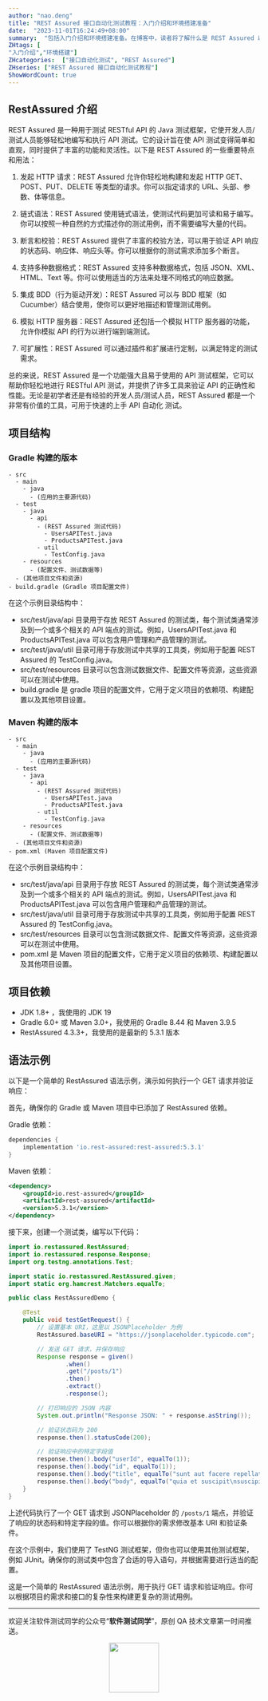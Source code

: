 ```yaml
---
author: "nao.deng"
title: "REST Assured 接口自动化测试教程：入门介绍和环境搭建准备"
date:  "2023-11-01T16:24:49+08:00"
summary:  "包括入门介绍和环境搭建准备。在博客中，读者将了解什么是 REST Assured 以及如何开始使用它来进行 API 测试。教程将涵盖 REST Assured 的基本概念，包括如何设置测试环境，准备所需的工具和资源，以便读者可以开始编写和执行他们自己的 API 测试。"
ZHtags: [
"入门介绍","环境搭建"]
ZHcategories:  ["接口自动化测试", "REST Assured"]
ZHseries: ["REST Assured 接口自动化测试教程"]
ShowWordCount: true
---
```


## RestAssured 介绍

REST Assured 是一种用于测试 RESTful API 的 Java 测试框架，它使开发人员/测试人员能够轻松地编写和执行 API 测试。它的设计旨在使 API 测试变得简单和直观，同时提供了丰富的功能和灵活性。以下是 REST Assured 的一些重要特点和用法：

1. 发起 HTTP 请求：REST Assured 允许你轻松地构建和发起 HTTP GET、POST、PUT、DELETE 等类型的请求。你可以指定请求的 URL、头部、参数、体等信息。

2. 链式语法：REST Assured 使用链式语法，使测试代码更加可读和易于编写。你可以按照一种自然的方式描述你的测试用例，而不需要编写大量的代码。

3. 断言和校验：REST Assured 提供了丰富的校验方法，可以用于验证 API 响应的状态码、响应体、响应头等。你可以根据你的测试需求添加多个断言。

4. 支持多种数据格式：REST Assured 支持多种数据格式，包括 JSON、XML、HTML、Text 等。你可以使用适当的方法来处理不同格式的响应数据。

5. 集成 BDD（行为驱动开发）：REST Assured 可以与 BDD 框架（如 Cucumber）结合使用，使你可以更好地描述和管理测试用例。

6. 模拟 HTTP 服务器：REST Assured 还包括一个模拟 HTTP 服务器的功能，允许你模拟 API 的行为以进行端到端测试。

7. 可扩展性：REST Assured 可以通过插件和扩展进行定制，以满足特定的测试需求。

总的来说，REST Assured 是一个功能强大且易于使用的 API 测试框架，它可以帮助你轻松地进行 RESTful API 测试，并提供了许多工具来验证 API 的正确性和性能。无论是初学者还是有经验的开发人员/测试人员，REST Assured 都是一个非常有价值的工具，可用于快速的上手 API 自动化 测试。

## 项目结构

### Gradle 构建的版本

```text
- src
  - main
    - java
      - (应用的主要源代码)
  - test
    - java
      - api
        - (REST Assured 测试代码)
          - UsersAPITest.java
          - ProductsAPITest.java
        - util
          - TestConfig.java
    - resources
      - (配置文件、测试数据等)
  - (其他项目文件和资源)
- build.gradle (Gradle 项目配置文件)
```

在这个示例目录结构中：

- src/test/java/api 目录用于存放 REST Assured 的测试类，每个测试类通常涉及到一个或多个相关的 API 端点的测试。例如，UsersAPITest.java 和 ProductsAPITest.java 可以包含用户管理和产品管理的测试。
- src/test/java/util 目录可用于存放测试中共享的工具类，例如用于配置 REST Assured 的 TestConfig.java。
- src/test/resources 目录可以包含测试数据文件、配置文件等资源，这些资源可以在测试中使用。
- build.gradle 是 gradle 项目的配置文件，它用于定义项目的依赖项、构建配置以及其他项目设置。

### Maven 构建的版本

```text
- src
  - main
    - java
      - (应用的主要源代码)
  - test
    - java
      - api
        - (REST Assured 测试代码)
          - UsersAPITest.java
          - ProductsAPITest.java
        - util
          - TestConfig.java
    - resources
      - (配置文件、测试数据等)
  - (其他项目文件和资源)
- pom.xml (Maven 项目配置文件)
```

在这个示例目录结构中：

- src/test/java/api 目录用于存放 REST Assured 的测试类，每个测试类通常涉及到一个或多个相关的 API 端点的测试。例如，UsersAPITest.java 和 ProductsAPITest.java 可以包含用户管理和产品管理的测试。
- src/test/java/util 目录可用于存放测试中共享的工具类，例如用于配置 REST Assured 的 TestConfig.java。
- src/test/resources 目录可以包含测试数据文件、配置文件等资源，这些资源可以在测试中使用。
- pom.xml 是 Maven 项目的配置文件，它用于定义项目的依赖项、构建配置以及其他项目设置。

## 项目依赖

- JDK 1.8+ ，我使用的 JDK 19
- Gradle 6.0+ 或 Maven 3.0+，我使用的 Gradle 8.44 和 Maven 3.9.5
- RestAssured 4.3.3+，我使用的是最新的 5.3.1 版本

## 语法示例

以下是一个简单的 RestAssured 语法示例，演示如何执行一个 GET 请求并验证响应：

首先，确保你的 Gradle 或 Maven 项目中已添加了 RestAssured 依赖。

Gradle 依赖：

```groovy
dependencies {
    implementation 'io.rest-assured:rest-assured:5.3.1'
}
```

Maven 依赖：

```xml
<dependency>
    <groupId>io.rest-assured</groupId>
    <artifactId>rest-assured</artifactId>
    <version>5.3.1</version>
</dependency>
```

接下来，创建一个测试类，编写以下代码：

```java
import io.restassured.RestAssured;
import io.restassured.response.Response;
import org.testng.annotations.Test;

import static io.restassured.RestAssured.given;
import static org.hamcrest.Matchers.equalTo;

public class RestAssuredDemo {

    @Test
    public void testGetRequest() {
        // 设置基本 URI，这里以 JSONPlaceholder 为例
        RestAssured.baseURI = "https://jsonplaceholder.typicode.com";

        // 发送 GET 请求，并保存响应
        Response response = given()
                .when()
                .get("/posts/1")
                .then()
                .extract()
                .response();

        // 打印响应的 JSON 内容
        System.out.println("Response JSON: " + response.asString());

        // 验证状态码为 200
        response.then().statusCode(200);

        // 验证响应中的特定字段值
        response.then().body("userId", equalTo(1));
        response.then().body("id", equalTo(1));
        response.then().body("title", equalTo("sunt aut facere repellat provident occaecati excepturi optio reprehenderit"));
        response.then().body("body", equalTo("quia et suscipit\nsuscipit recusandae consequuntur expedita et cum\nreprehenderit molestiae ut ut quas totam\nnostrum rerum est autem sunt rem eveniet architecto"));
    }
}
```

上述代码执行了一个 GET 请求到 JSONPlaceholder 的 `/posts/1` 端点，并验证了响应的状态码和特定字段的值。你可以根据你的需求修改基本 URI 和验证条件。

在这个示例中，我们使用了 TestNG 测试框架，但你也可以使用其他测试框架，例如 JUnit。确保你的测试类中包含了合适的导入语句，并根据需要进行适当的配置。

这是一个简单的 RestAssured 语法示例，用于执行 GET 请求和验证响应。你可以根据项目的需求和接口的复杂性来构建更复杂的测试用例。

---
欢迎关注软件测试同学的公众号“**软件测试同学**”，原创 QA 技术文章第一时间推送。
<!-- markdownlint-disable MD045 -->
<!-- markdownlint-disable MD033 -->
<center>
  <img src="https://cdn.jsdelivr.net/gh/naodeng/blogimg@master/uPic/2023112015'QR Code for 公众号.jpg" style="width: 100px;">
</center>
<!-- markdownlint-disable MD033 -->
<!-- markdownlint-disable MD045 -->
